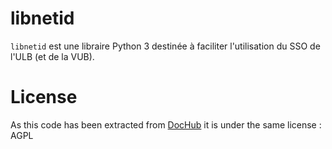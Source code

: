 # libnetid

`libnetid` est une libraire Python 3 destinée à faciliter l'utilisation du SSO de l'ULB (et de la VUB).

# License

As this code has been extracted from [DocHub](https://github.com/UrLab/dochub) it is under the same license : AGPL
